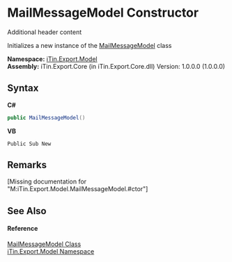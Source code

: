 # MailMessageModel Constructor 
Additional header content 

Initializes a new instance of the <a href="cadecb15-810c-f89c-f934-b20d7baf91b4">MailMessageModel</a> class

**Namespace:**&nbsp;<a href="ef57ffcc-e95e-b212-5a46-9aa6f5a3511f">iTin.Export.Model</a><br />**Assembly:**&nbsp;iTin.Export.Core (in iTin.Export.Core.dll) Version: 1.0.0.0 (1.0.0.0)

## Syntax

**C#**<br />
``` C#
public MailMessageModel()
```

**VB**<br />
``` VB
Public Sub New
```


## Remarks
\[Missing <remarks> documentation for "M:iTin.Export.Model.MailMessageModel.#ctor"\]

## See Also


#### Reference
<a href="cadecb15-810c-f89c-f934-b20d7baf91b4">MailMessageModel Class</a><br /><a href="ef57ffcc-e95e-b212-5a46-9aa6f5a3511f">iTin.Export.Model Namespace</a><br />